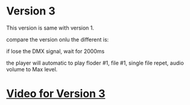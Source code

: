 # Version 3

This version is same with version 1.

compare the version onlu the different is:

if lose the DMX signal, wait for 2000ms

the player will automatic to play floder #1, file #1, single file repet, audio volume to Max level.

# [Video for Version 3](https://www.youtube.com/watch?v=7C6FH-xLFSA)
